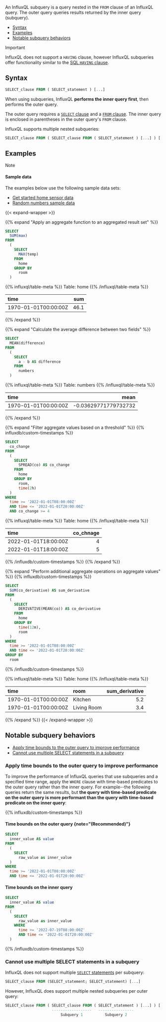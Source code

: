 An InfluxQL subquery is a query nested in the `FROM` clause of an InfluxQL query.
The outer query queries results returned by the inner query (subquery).

- [Syntax](#syntax)
- [Examples](#examples)
- [Notable subquery behaviors](#notable-subquery-behaviors)

> [!Important]
> InfluxQL does not support a `HAVING` clause, however InfluxQL subqueries offer
> functionality similar to the [SQL `HAVING` clause](/influxdb/version/reference/sql/having/). 

## Syntax

```sql
SELECT_clause FROM ( SELECT_statement ) [...]
```

When using subqueries, InfluxQL **performs the inner query first**, then performs
the outer query.

The outer query requires a [`SELECT` clause](/influxdb/version/reference/influxql/select/#select-clause)
and a [`FROM` clause](/influxdb/version/reference/influxql/select/#from-clause).
The inner query is enclosed in parentheses in the outer query's `FROM` clause.

InfluxQL supports multiple nested subqueries:

```sql
SELECT_clause FROM ( SELECT_clause FROM ( SELECT_statement ) [...] ) [...]
```

## Examples

> [!Note]
>
> #### Sample data
> 
> The examples below use the following sample data sets:
> 
> - [Get started home sensor data](/influxdb/version/reference/sample-data/#get-started-home-sensor-data)
> - [Random numbers sample data](/influxdb/version/reference/sample-data/#random-numbers-sample-data)

{{< expand-wrapper >}}

{{% expand "Apply an aggregate function to an aggregated result set" %}}

```sql
SELECT
  SUM(max)
FROM
  (
    SELECT
      MAX(temp)
    FROM
      home
    GROUP BY
      room
  )
```

{{% influxql/table-meta %}}
Table: home
{{% /influxql/table-meta %}}

| time                 |  sum |
| :------------------- | ---: |
| 1970-01-01T00:00:00Z | 46.1 |

{{% /expand %}}

{{% expand "Calculate the average difference between two fields" %}}

```sql
SELECT
  MEAN(difference)
FROM
  (
    SELECT
      a - b AS difference
    FROM
      numbers
  )
```

{{% influxql/table-meta %}}
Table: numbers
{{% /influxql/table-meta %}}

| time                 |                 mean |
| :------------------- | -------------------: |
| 1970-01-01T00:00:00Z | -0.03629771779732732 |

{{% /expand %}}

{{% expand "Filter aggregate values based on a threshold" %}}
{{% influxdb/custom-timestamps %}}

```sql
SELECT
  co_change
FROM
  (
    SELECT
      SPREAD(co) AS co_change
    FROM
      home
    GROUP BY
      room,
      time(2h)
  )
WHERE
  time >= '2022-01-01T08:00:00Z'
  AND time <= '2022-01-01T20:00:00Z'
  AND co_change >= 4
```

{{% influxql/table-meta %}}
Table: home
{{% /influxql/table-meta %}}

| time                 | co_chnage |
| :------------------- | --------: |
| 2022-01-01T18:00:00Z |         4 |
| 2022-01-01T18:00:00Z |         5 |

{{% /influxdb/custom-timestamps %}}
{{% /expand %}}

{{% expand "Perform additional aggregate operations on aggregate values" %}}
{{% influxdb/custom-timestamps %}}

```sql
SELECT
  SUM(co_derivative) AS sum_derivative
FROM
  (
    SELECT
      DERIVATIVE(MEAN(co)) AS co_derivative
    FROM
      home
    GROUP BY
      time(12m),
      room
  )
WHERE
  time >= '2022-01-01T08:00:00Z'
  AND time <= '2022-01-01T20:00:00Z'
GROUP BY
  room
```

{{% /influxdb/custom-timestamps %}}

{{% influxql/table-meta %}}
Table: home
{{% /influxql/table-meta %}}

| time                 | room        | sum_derivative |
| :------------------- | :---------- | -------------: |
| 1970-01-01T00:00:00Z | Kitchen     |            5.2 |
| 1970-01-01T00:00:00Z | Living Room |            3.4 |

{{% /expand %}}
{{< /expand-wrapper >}}

## Notable subquery behaviors

- [Apply time bounds to the outer query to improve performance](#apply-time-bounds-to-the-outer-query-to-improve-performance)
- [Cannot use multiple SELECT statements in a subquery](#cannot-use-multiple-select-statements-in-a-subquery)

### Apply time bounds to the outer query to improve performance

To improve the performance of InfluxQL queries that use subqueries and a
specified time range, apply the `WHERE` clause with time-based predicates to the
outer query rather than the inner query.
For example--the following queries return the same results, but **the query with
time-based predicate on the outer query is more performant than the query with
time-based predicate on the inner query**:

{{% influxdb/custom-timestamps %}}

#### Time bounds on the outer query {note="(Recommended)"}

```sql
SELECT
  inner_value AS value
FROM
  (
    SELECT
      raw_value as inner_value
  )
WHERE
  time >= '2022-01-01T08:00:00Z'
  AND time <= '2022-01-01T20:00:00Z'
```

#### Time bounds on the inner query

```sql
SELECT
  inner_value AS value
FROM
  (
    SELECT
      raw_value as inner_value
    WHERE
      time >= '2022-07-19T08:00:00Z'
      AND time <= '2022-01-01T20:00:00Z'
  )
```
{{% /influxdb/custom-timestamps %}}

### Cannot use multiple SELECT statements in a subquery

InfluxQL does not support multiple
[`SELECT` statements](/influxdb/version/reference/influxql/select/)
per subquery:

```sql
SELECT_clause FROM (SELECT_statement; SELECT_statement) [...]
```

However, InfluxQL does support multiple nested subqueries per outer query:

```sql
SELECT_clause FROM ( SELECT_clause FROM ( SELECT_statement ) [...] ) [...]
                     ------------------   ----------------
                         Subquery 1          Subquery 2
```
